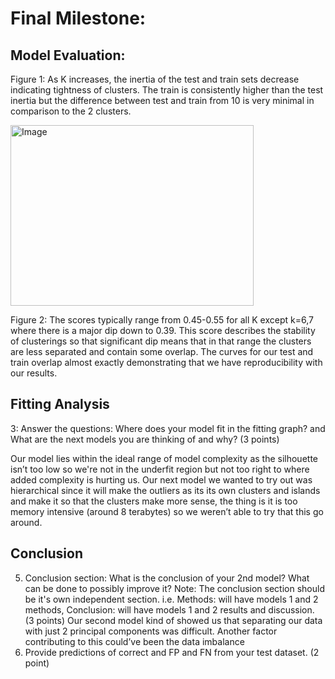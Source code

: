 # Final Milestone:
## Model Evaluation:
Figure 1: As K increases, the inertia of the test and train sets decrease indicating tightness of clusters. The train is consistently higher than the test inertia but the difference between test and train from 10 is very minimal in comparison to the 2 clusters.

<img width="389" height="289" alt="Image" src="https://github.com/user-attachments/assets/7904e396-a4c6-410b-a7d3-62f12e48eda6" />

Figure 2: The scores typically range from 0.45-0.55 for all K except k=6,7 where there is a major dip down to 0.39. This score describes the stability of clusterings so that significant dip means that in that range the clusters are less separated and contain some overlap. The curves for our test and train overlap almost exactly demonstrating that we have reproducibility with our results.

## Fitting Analysis
3: Answer the questions: Where does your model fit in the fitting graph? and What are the next models you are thinking of and why? (3 points)

Our model lies within the ideal range of model complexity as the silhouette isn’t too low so we're not in the underfit region but not too right to where added complexity is hurting us. Our next model we wanted to try out was hierarchical since it will make the outliers as its its own clusters and islands and make it so that the clusters make more sense, the thing is it is too memory intensive (around 8 terabytes) so we weren’t able to try that this go around.
## Conclusion
5. Conclusion section: What is the conclusion of your 2nd model? What can be done to possibly improve it? Note: The conclusion section should be it's own independent section. i.e. Methods: will have models 1 and 2 methods, Conclusion: will have models 1 and 2 results and discussion. (3 points)
	Our second model kind of showed us that separating our data with just 2 principal components was difficult. Another factor contributing to this could’ve been the data imbalance
6. Provide predictions of correct and FP and FN from your test dataset. (2 point)
